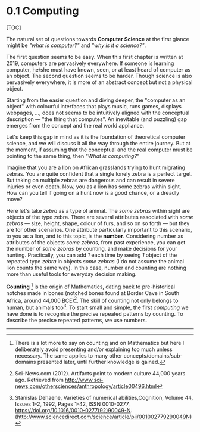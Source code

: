 # 0.1 Computing

[TOC]

The natural set of questions towards **Computer Science** at the first glance might be *"what is computer?"* and *"why is it a science?"*. 

The first question seems to be easy. When this first chapter is written at 2019, computers are pervasively everywhere. If someone is learning computer, he/she must have known, seen, or at least heard of computer as an object. The second question seems to be harder. Though science is also pervasively everywhere, it is more of an abstract concept but not a physical object.

Starting from the easier question and diving deeper, the "computer as an object" with colourful interfaces that plays music, runs games, displays webpages, …, does not seems to be intuitively aligned with the conceptual description — "the thing that computes". An inevitable (and puzzling) gap emerges from the concept and the real world appliance.

Let's keep this gap in mind as it is the foundation of theoretical computer science, and we will discuss it all the way through the entire journey. But at the moment, if assuming that the conceptual and the real computer must be pointing to the same thing, then *"What is computing?"*

Imagine that you are a lion on African grasslands trying to hunt migrating zebras. You are quite confident that a single lonely zebra is a perfect target. But taking on multiple zebras are dangerous and can result in severe injuries or even death. Now, you as a lion has some zebras within sight. How can you tell if going on a hunt now is a good chance, or a dreadly move?

Here let's take *zebra* as a type of animal. The *some zebras* within sight are objects of the type zebra. There are several attributes associated with *some zebras* — size, height, shape, colour of furs, and so on so forth — but they are for other scenarios. One attribute particularly important to this scenario, to you as a lion, and to this topic, is the **number**. Considering number as attributes of the objects *some zebras*, from past experience, you can get the number of *some zebras* by counting, and make decisions for your hunting. Practically, you can add *1* each time by seeing *1* object of the repeated type *zebra* in objects *some zebras* (I do not assume the animal lion counts the same way). In this case, number and counting are nothing more than useful tools for everyday decision making. 

**Counting** [^1] is the origin of Mathematics, dating back to pre-historical notches made in bones (notched bones found at Border Cave in South Africa, around 44,000 BCE)[^2]. The skill of counting not only belongs to human, but animals too[^3]. To start small and simple, the first *computing* we have done is to recognise the precise repeated patterns by counting. To describe the precise repeated patterns, we use numbers. 

_______

[^1]:There is a lot more to say on counting and on Mathematics but here I deliberately avoid presenting and/or explaining too much unless necessary. The same applies to many other concepts/domains/sub-domains presented later, until further knowledge is gained. 
[^2]: Sci-News.com (2012). Artifacts point to modern culture 44,000 years ago. Retrieved from <http://www.sci-news.com/othersciences/anthropology/article00496.html>
[^3]: Stanislas Dehaene, Varieties of numerical abilities,Cognition, Volume 44, Issues 1–2, 1992, Pages 1-42, ISSN 0010-0277, https://doi.org/10.1016/0010-0277(92)90049-N. (http://www.sciencedirect.com/science/article/pii/001002779290049N)

